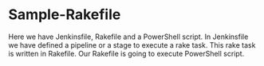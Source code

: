 # Sample-Rakefile
Here we have Jenkinsfile, Rakefile and a PowerShell script. In Jenkinsfile we have defined a pipeline or a stage to execute a rake task. This rake task is written in Rakefile. Our Rakefile is going to execute PowerShell script.
